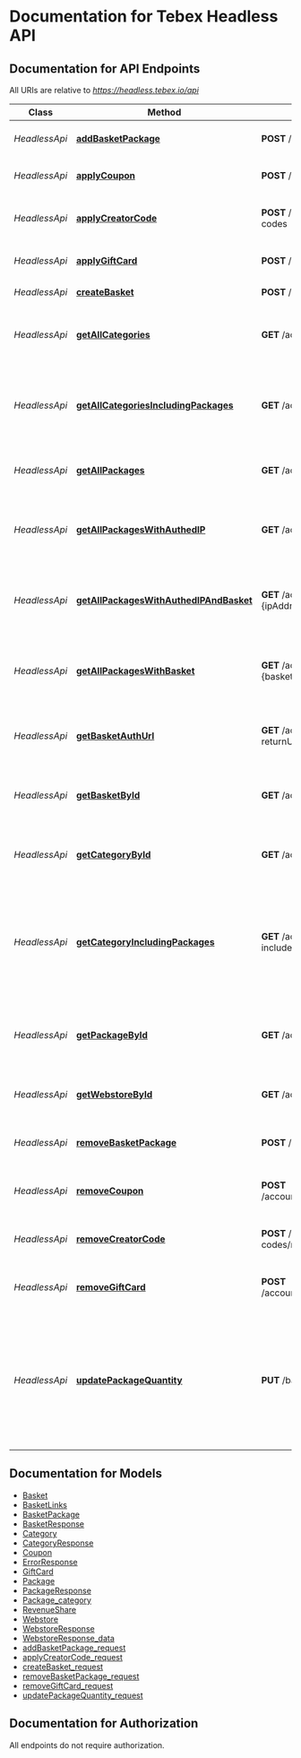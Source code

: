 # Documentation for Tebex Headless API

<a name="documentation-for-api-endpoints"></a>
## Documentation for API Endpoints

All URIs are relative to *https://headless.tebex.io/api*

| Class | Method | HTTP request | Description |
|------------ | ------------- | ------------- | -------------|
| *HeadlessApi* | [**addBasketPackage**](Apis/HeadlessApi.md#addbasketpackage) | **POST** /baskets/{basketIdent}/packages | Add a package to a basket |
*HeadlessApi* | [**applyCoupon**](Apis/HeadlessApi.md#applycoupon) | **POST** /accounts/{token}/baskets/{basketIdent}/coupons | Apply a coupon to a basket. |
*HeadlessApi* | [**applyCreatorCode**](Apis/HeadlessApi.md#applycreatorcode) | **POST** /accounts/{token}/baskets/{basketIdent}/creator-codes | Apply a creator code to a basket. |
*HeadlessApi* | [**applyGiftCard**](Apis/HeadlessApi.md#applygiftcard) | **POST** /accounts/{token}/baskets/{basketIdent}/giftcards | Apply a gift card to a basket. |
*HeadlessApi* | [**createBasket**](Apis/HeadlessApi.md#createbasket) | **POST** /accounts/{token}/baskets | Create a new basket |
*HeadlessApi* | [**getAllCategories**](Apis/HeadlessApi.md#getallcategories) | **GET** /accounts/{token}/categories | Gets all categories available in the webstore. |
*HeadlessApi* | [**getAllCategoriesIncludingPackages**](Apis/HeadlessApi.md#getallcategoriesincludingpackages) | **GET** /accounts/{token}/categories?includePackages&#x3D;1 | Gets a store's categories including all package information with them. |
*HeadlessApi* | [**getAllPackages**](Apis/HeadlessApi.md#getallpackages) | **GET** /accounts/{token}/packages | Fetch all packages from a webstore |
*HeadlessApi* | [**getAllPackagesWithAuthedIP**](Apis/HeadlessApi.md#getallpackageswithauthedip) | **GET** /accounts/{token}/packages?ipAddress&#x3D;{ipAddress} | Fetch a package from a webstore by its identifier |
*HeadlessApi* | [**getAllPackagesWithAuthedIPAndBasket**](Apis/HeadlessApi.md#getallpackageswithauthedipandbasket) | **GET** /accounts/{token}/packages?ipAddress&#x3D;{ipAddress}&amp;basketIdent&#x3D;{basketIdent} | Fetch a package from a webstore by its identifier |
*HeadlessApi* | [**getAllPackagesWithBasket**](Apis/HeadlessApi.md#getallpackageswithbasket) | **GET** /accounts/{token}/packages?basketIdent&#x3D;{basketIdent} | Fetch a package from a webstore by its identifier |
*HeadlessApi* | [**getBasketAuthUrl**](Apis/HeadlessApi.md#getbasketauthurl) | **GET** /accounts/{token}/baskets/{basketIdent}/auth?returnUrl&#x3D;{returnUrl} | Fetch a basket from a webstore by its identifier |
*HeadlessApi* | [**getBasketById**](Apis/HeadlessApi.md#getbasketbyid) | **GET** /accounts/{token}/baskets/{basketIdent} | Fetch a basket from a webstore by its identifier |
*HeadlessApi* | [**getCategoryById**](Apis/HeadlessApi.md#getcategorybyid) | **GET** /accounts/{token}/categories/{categoryId} | Gets information about a specific category |
*HeadlessApi* | [**getCategoryIncludingPackages**](Apis/HeadlessApi.md#getcategoryincludingpackages) | **GET** /accounts/{token}/categories/{categoryId}?includePackages&#x3D;1 | Gets information about a specific category, including all the packages in the category |
*HeadlessApi* | [**getPackageById**](Apis/HeadlessApi.md#getpackagebyid) | **GET** /accounts/{token}/packages/{packageId} | Fetch a package from a webstore by its identifier |
*HeadlessApi* | [**getWebstoreById**](Apis/HeadlessApi.md#getwebstorebyid) | **GET** /accounts/{token} | Fetch a webstore by its identifier |
*HeadlessApi* | [**removeBasketPackage**](Apis/HeadlessApi.md#removebasketpackage) | **POST** /baskets/{basketIdent}/packages/remove | Remove a package from a basket |
*HeadlessApi* | [**removeCoupon**](Apis/HeadlessApi.md#removecoupon) | **POST** /accounts/{token}/baskets/{basketIdent}/coupons/remove | Remove a coupon from the basket. |
*HeadlessApi* | [**removeCreatorCode**](Apis/HeadlessApi.md#removecreatorcode) | **POST** /accounts/{token}/baskets/{basketIdent}/creator-codes/remove | Remove a creator code from the basket. |
*HeadlessApi* | [**removeGiftCard**](Apis/HeadlessApi.md#removegiftcard) | **POST** /accounts/{token}/baskets/{basketIdent}/giftcards/remove | Remove a gift card from the basket. |
*HeadlessApi* | [**updatePackageQuantity**](Apis/HeadlessApi.md#updatepackagequantity) | **PUT** /baskets/{basketIdent}/packages/{packageId} | Updates the quantity of the given package in the basket. The user must be logged in before the quantity can be changed. |


<a name="documentation-for-models"></a>
## Documentation for Models

 - [Basket](./Models/Basket.md)
 - [BasketLinks](./Models/BasketLinks.md)
 - [BasketPackage](./Models/BasketPackage.md)
 - [BasketResponse](./Models/BasketResponse.md)
 - [Category](./Models/Category.md)
 - [CategoryResponse](./Models/CategoryResponse.md)
 - [Coupon](./Models/Coupon.md)
 - [ErrorResponse](./Models/ErrorResponse.md)
 - [GiftCard](./Models/GiftCard.md)
 - [Package](./Models/Package.md)
 - [PackageResponse](./Models/PackageResponse.md)
 - [Package_category](./Models/Package_category.md)
 - [RevenueShare](./Models/RevenueShare.md)
 - [Webstore](./Models/Webstore.md)
 - [WebstoreResponse](./Models/WebstoreResponse.md)
 - [WebstoreResponse_data](./Models/WebstoreResponse_data.md)
 - [addBasketPackage_request](./Models/addBasketPackage_request.md)
 - [applyCreatorCode_request](./Models/applyCreatorCode_request.md)
 - [createBasket_request](./Models/createBasket_request.md)
 - [removeBasketPackage_request](./Models/removeBasketPackage_request.md)
 - [removeGiftCard_request](./Models/removeGiftCard_request.md)
 - [updatePackageQuantity_request](./Models/updatePackageQuantity_request.md)


<a name="documentation-for-authorization"></a>
## Documentation for Authorization

All endpoints do not require authorization.
